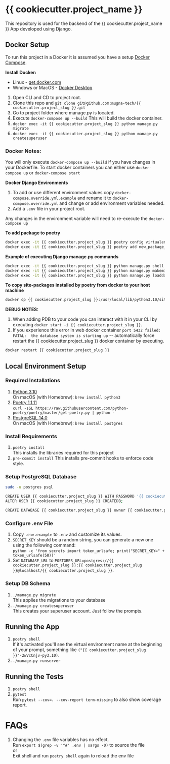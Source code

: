 # {{ cookiecutter.project_name }}

This repository is used for the backend of the {{ cookiecutter.project_name }} App developed using Django.

## Docker Setup
To run this project in a Docker it is assumed you have a setup [Docker Compose](https://docs.docker.com/compose/).

**Install Docker:**
   - Linux - [get.docker.com](https://get.docker.com/)
   - Windows or MacOS - [Docker Desktop](https://www.docker.com/products/docker-desktop)

1. Open CLI and CD to project root.
2. Clone this repo and `git clone git@github.com:mugna-tech/{{ cookiecutter.project_slug }}.git`
3. Go to project folder where manage.py is located. 
4. Execute `docker-compose up --build` This will build the docker container.
5. `docker exec -it {{ cookiecutter.project_slug }} python manage.py migrate`
6. `docker exec -it {{ cookiecutter.project_slug }} python manage.py createsuperuser`

### Docker Notes:
You will only execute `docker-compose up --build` if you have changes in your Dockerfile. To start docker containers you can either use `docker-compose up` or `docker-compose start`

**Docker Django Environments**
1. To add or use different environment values copy `docker-compose.override.yml.example` and rename it to `docker-compose.override.yml`
and change or add environment variables needed.
2. Add a `.env` file in your project root. 

Any changes in the environment variable will need to re-execute the `docker-compose up`

**To add package to poetry**
```sh
docker exec -it {{ cookiecutter.project_slug }} poetry config virtualenvs.create false
docker exec -it {{ cookiecutter.project_slug }} poetry add new_package_name
```

**Example of executing Django manage.py commands**
```sh
docker exec -it {{ cookiecutter.project_slug }} python manage.py shell
docker exec -it {{ cookiecutter.project_slug }} python manage.py makemigrations
docker exec -it {{ cookiecutter.project_slug }} python manage.py loaddata appname
```

**To copy site-packages installed by poetry from docker to your host machine**
```sh
docker cp {{ cookiecutter.project_slug }}:/usr/local/lib/python3.10/site-packages <path where you want to store the copy>
```

**DEBUG NOTES:**
1. When adding PDB to your code you can interact with it in your CLI by executing `docker start -i {{ cookiecutter.project_slug }}`.
2. If you experience this error in web docker container `port 5432 failed: FATAL:  the database system is starting up` -- automatically force restart the {{ cookiecutter.project_slug }} docker container by executing.
```sh
docker restart {{ cookiecutter.project_slug }}
```

## Local Environment Setup

### Required Installations

1. [Python 3.10](https://www.python.org/downloads/)  
    On macOS (with Homebrew): `brew install python3`
2. [Poetry 1.1.11](https://python-poetry.org/docs/#installation)  
    `curl -sSL https://raw.githubusercontent.com/python-poetry/poetry/master/get-poetry.py | python -`
3. [PostgreSQL 14.0](https://www.postgresql.org/download/)  
    On macOS (with Homebrew): `brew install postgres`

### Install Requirements

1. `poetry install`  
    This installs the libraries required for this project
2. `pre-commit install` 
    This installs pre-commit hooks to enforce code style.

### Setup PostgreSQL Database

```bash
sudo -u postgres psql

CREATE USER {{ cookiecutter.project_slug }} WITH PASSWORD '{{ cookiecutter.project_slug }}';
ALTER USER {{ cookiecutter.project_slug }} CREATEDB;

CREATE DATABASE {{ cookiecutter.project_slug }} owner {{ cookiecutter.project_slug }};
```

### Configure .env File

1. Copy `.env.example` to `.env` and customize its values.
2. `SECRET_KEY` should be a random string, you can generate a new one using the following command:  
    `python -c 'from secrets import token_urlsafe; print("SECRET_KEY=" + token_urlsafe(50))'`
3. Set `DATABASE_URL` to `POSTGRES_URL=postgres://{{ cookiecutter.project_slug }}:{{ cookiecutter.project_slug }}@localhost/{{ cookiecutter.project_slug }}`.

### Setup DB Schema

1. `./manage.py migrate`  
    This applies the migrations to your database
2. `./manage.py createsuperuser`  
    This creates your superuser account. Just follow the prompts.

## Running the App

1. `poetry shell`  
    If it's activated you'll see the virtual environment name at the beginning of your prompt, something like `("{{ cookiecutter.project_slug }}"-2wVcCnjv-py3.10)`.
2. `./manage.py runserver`

## Running the Tests

1. `poetry shell`
2. `pytest`  
    Run `pytest --cov=. --cov-report term-missing` to also show coverage report.

# FAQs

1. Changing the `.env` file variables has no effect.  
    Run `export $(grep -v '^#' .env | xargs -0)` to source the file  
    or  
    Exit shell and run `poetry shell` again to reload the env file
